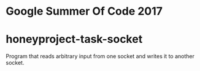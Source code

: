 # Google Summer Of Code 2017
# honeyproject-task-socket
Program that reads arbitrary input from one socket and writes it to another socket.
